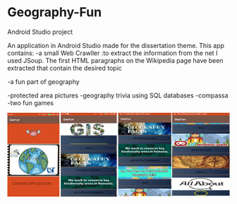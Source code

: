 # Geography-Fun
Android Studio project

An application in Android Studio made for the dissertation theme.
This app contains:
-a small Web Crawller :to extract the information from the net I used JSoup. The first HTML paragraphs on the Wikipedia page have been extracted that contain the desired topic

-a fun part of geography

-protected area pictures
-geography trivia using SQL databases
-compassa
-two fun games

![Ecran Splash](https://github.com/Sorin006/Geography-Fun/blob/master/images/ecranSplash.png)
